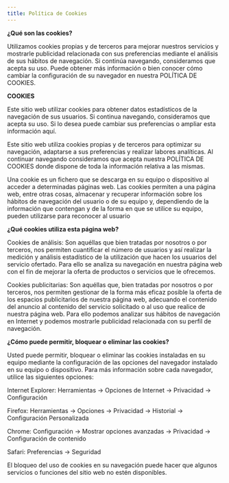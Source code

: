 ```yaml
---
title: Política de Cookies
---
```


**¿Qué son las cookies?**

Utilizamos cookies propias y de terceros para mejorar nuestros servicios y mostrarle publicidad relacionada con sus preferencias mediante el análisis de sus hábitos de navegación. Si continúa navegando, consideramos que acepta su uso. Puede obtener más información o bien conocer cómo cambiar la configuración de su navegador en nuestra POLÍTICA DE COOKIES.

**COOKIES**

Este sitio web utilizar cookies para obtener datos estadísticos de la navegación de sus usuarios. Si continua navegando, consideramos que acepta su uso. Si lo desea puede cambiar sus preferencias o ampliar esta información aquí.

Este sitio web utiliza cookies propias y de terceros para optimizar su navegación, adaptarse a sus preferencias y realizar labores analíticas. Al continuar navegando consideramos que acepta nuestra POLÍTICA DE COOKIES donde dispone de toda la información relativa a las mismas.

Una cookie es un fichero que se descarga en su equipo o dispositivo al acceder a determinadas páginas web. Las cookies permiten a una página web, entre otras cosas, almacenar y recuperar información sobre los hábitos de navegación del usuario o de su equipo y, dependiendo de la información que contengan y de la forma en que se utilice su equipo, pueden utilizarse para reconocer al usuario

**¿Qué cookies utiliza esta página web?**

Cookies de análisis: Son aquéllas que bien tratadas por nosotros o por terceros, nos permiten cuantificar el número de usuarios y así realizar la medición y análisis estadístico de la utilización que hacen los usuarios del servicio ofertado. Para ello se analiza su navegación en nuestra página web con el fin de mejorar la oferta de productos o servicios que le ofrecemos.

Cookies publicitarias: Son aquéllas que, bien tratadas por nosotros o por terceros, nos permiten gestionar de la forma más eficaz posible la oferta de los espacios publicitarios de nuestra página web, adecuando el contenido del anuncio al contenido del servicio solicitado o al uso que realice de nuestra página web. Para ello podemos analizar sus hábitos de navegación en Internet y podemos mostrarle publicidad relacionada con su perfil de navegación.

**¿Cómo puede permitir, bloquear o eliminar las cookies?**

Usted puede permitir, bloquear o eliminar las cookies instaladas en su equipo mediante la configuración de las opciones del navegador instalado en su equipo o dispositivo. Para más información sobre cada navegador, utilice las siguientes opciones:

Internet Explorer: Herramientas -> Opciones de Internet -> Privacidad -> Configuración

Firefox: Herramientas -> Opciones -> Privacidad -> Historial -> Configuración Personalizada

Chrome: Configuración -> Mostrar opciones avanzadas -> Privacidad -> Configuración de contenido

Safari: Preferencias -> Seguridad

El bloqueo del uso de cookies en su navegación puede hacer que algunos servicios o funciones del sitio web no estén disponibles.
